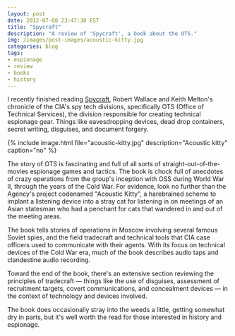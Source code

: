 ```yaml
---
layout: post
date: 2012-07-08 23:47:30 EST
title: "Spycraft"
description: "A review of 'Spycraft', a book about the OTS."
img: /images/post-images/acoustic-kitty.jpg
categories: blog
tags:
- espionage
- review
- books
- history
---
```


I recently finished reading [Spycraft](https://www.goodreads.com/book/show/8220919-spycraft), Robert Wallace and Keith Melton's chronicle of the CIA's spy tech divisions, specifically OTS (Office of Technical Services), the division responsible for creating technical espionage gear. Things like eavesdropping devices, dead drop containers, secret writing, disguises, and document forgery.

{% include image.html file="acoustic-kitty.jpg" description="Acoustic kitty" caption="no" %}

The story of OTS is fascinating and full of all sorts of straight-out-of-the-movies espionage games and tactics. The book is chock full of anecdotes of crazy operations from the group's inception with OSS during World War II, through the years of the Cold War. For evidence, look no further than the Agency's project codenamed "Acoustic Kitty", a harebrained scheme to implant a listening device into a stray cat for listening in on meetings of an Asian statesman who had a penchant for cats that wandered in and out of the meeting areas.

The book tells stories of operations in Moscow involving several famous Soviet spies, and the field tradecraft and technical tools that CIA case officers used to communicate with their agents. With its focus on technical devices of the Cold War era, much of the book describes audio taps and clandestine audio recording.

Toward the end of the book, there's an extensive section reviewing the principles of tradecraft &mdash; things like the use of disguises, assessment of recruitment targets, covert communications, and concealment devices &mdash; in the context of technology and devices involved.

The book does occasionally stray into the weeds a little, getting somewhat dry in parts, but it's well worth the read for those interested in history and espionage.
